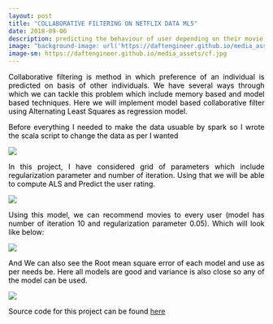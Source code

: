 ```yaml
---
layout: post
title: "COLLABORATIVE FILTERING ON NETFLIX DATA ML5"
date: 2018-09-06
description: predicting the behaviour of user depending on their movie choices
image: "background-image: url('https://daftengineer.github.io/media_assets/cf.jpg');"
image-sm: https://daftengineer.github.io/media_assets/cf.jpg
---
```


<div style="color:black;"><p></p>
  <p style="text-align:justify;">Collaborative filtering is method in which preference of an individual is predicted on basis of other individuals. We have several ways through which we can tackle this problem which include memory based and model based techniques. Here we will implement model based collaborative filter using Alternating Least Squares as regression model. </p>
  <p style="text-align:justify;">Before everything I needed to make the data usuable by spark so I wrote the scala script to change the data as per I wanted</p>
  <img src="https://daftengineer.github.io/media_assets/ml5p0.jpg" />
  <p style="text-align:justify;">In this project, I have considered grid of parameters which include regularization parameter and number of iteration. Using that we will be able to compute ALS and Predict the user rating.</p>
<img src="https://daftengineer.github.io/media_assets/ml5p2.jpg" />
  <p style="text-align:justify;">Using this model, we can recommend movies to every user (model has number of iteration 10 and regularization parameter 0.05). Which will look like below:</p>
<img src="https://daftengineer.github.io/media_assets/ml5p1.jpg" />
  <p style="text-align:justify;">And We can also see the Root mean square error of each model and use as per needs be. Here all models are good and variance is also close so any of the model can be used.</p>
<img src="https://daftengineer.github.io/media_assets/ml5p3.jpg" />
  <p style="text-align:justify;">Source code for this project can be found <a href="https://github.com/daftengineer/MachineLearningProjects/blob/master/Collab.scala">here</a></p>
</div>
